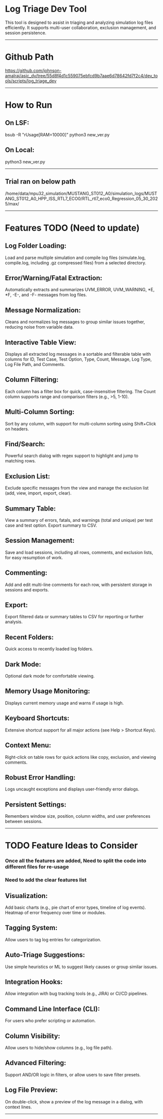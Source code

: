 # Log Triage Dev Tool
This tool is designed to assist in triaging and analyzing simulation log files efficiently. It supports multi-user collaboration, exclusion management, and session persistence.

--------------------------------------------------------------------------------------------------------------------------------------------------------

# Github Path
https://github.com/johnson-amalraj/asic_dv/tree/55d8f4d1c559075ebfcd9b7aae6d78642fd7f2c4/dev_tools/scripts/log_triage_dev

--------------------------------------------------------------------------------------------------------------------------------------------------------

#  How to Run
## On LSF: 
bsub -R "rUsage[RAM=10000]" python3 new_ver.py

## On Local:
python3 new_ver.py

--------------------------------------------------------------------------------------------------------------------------------------------------------

## Trial ran on below path
/home/data/mpu32_simulation/MUSTANG_ST012_A0/simulation_logs/MUSTANG_ST012_A0_HPP_ISS_RTL7_ECO0/RTL_rtl7_eco0_Regression_05_30_2025/max/

--------------------------------------------------------------------------------------------------------------------------------------------------------

# Features TODO (Need to update)

## Log Folder Loading: 
Load and parse multiple simulation and compile log files (simulate.log, compile.log, including .gz compressed files) from a selected directory.

## Error/Warning/Fatal Extraction: 
Automatically extracts and summarizes UVM_ERROR, UVM_WARNING, *E, *F, -E-, and -F- messages from log files.

## Message Normalization: 
Cleans and normalizes log messages to group similar issues together, reducing noise from variable data.

## Interactive Table View: 
Displays all extracted log messages in a sortable and filterable table with columns for ID, Test Case, Test Option, Type, Count, Message, Log Type, Log File Path, and Comments.

## Column Filtering: 
Each column has a filter box for quick, case-insensitive filtering. The Count column supports range and comparison filters (e.g., >5, 1-10).

## Multi-Column Sorting: 
Sort by any column, with support for multi-column sorting using Shift+Click on headers.

## Find/Search: 
Powerful search dialog with regex support to highlight and jump to matching rows.

## Exclusion List: 
Exclude specific messages from the view and manage the exclusion list (add, view, import, export, clear).

## Summary Table: 
View a summary of errors, fatals, and warnings (total and unique) per test case and test option. Export summary to CSV.

## Session Management: 
Save and load sessions, including all rows, comments, and exclusion lists, for easy resumption of work.

## Commenting: 
Add and edit multi-line comments for each row, with persistent storage in sessions and exports.

## Export: 
Export filtered data or summary tables to CSV for reporting or further analysis.

## Recent Folders: 
Quick access to recently loaded log folders.

## Dark Mode: 
Optional dark mode for comfortable viewing.

## Memory Usage Monitoring: 
Displays current memory usage and warns if usage is high.

## Keyboard Shortcuts: 
Extensive shortcut support for all major actions (see Help > Shortcut Keys).

## Context Menu: 
Right-click on table rows for quick actions like copy, exclusion, and viewing comments.

## Robust Error Handling: 
Logs uncaught exceptions and displays user-friendly error dialogs.

## Persistent Settings: 
Remembers window size, position, column widths, and user preferences between sessions.

--------------------------------------------------------------------------------------------------------------------------------------------------------
  
# TODO Feature Ideas to Consider

### Once all the features are added, Need to split the code into different files for re-usage
### Need to add the clear features list

## Visualization:
Add basic charts (e.g., pie chart of error types, timeline of log events).
Heatmap of error frequency over time or modules.

## Tagging System: 
Allow users to tag log entries for categorization.

## Auto-Triage Suggestions: 
Use simple heuristics or ML to suggest likely causes or group similar issues.

## Integration Hooks: 
Allow integration with bug tracking tools (e.g., JIRA) or CI/CD pipelines.

## Command Line Interface (CLI): 
For users who prefer scripting or automation.

## Column Visibility: 
Allow users to hide/show columns (e.g., log file path).

## Advanced Filtering: 
Support AND/OR logic in filters, or allow users to save filter presets.

## Log File Preview: 
On double-click, show a preview of the log message in a dialog, with context lines.

--------------------------------------------------------------------------------------------------------------------------------------------------------
